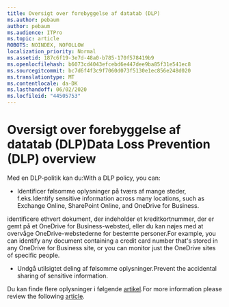 ```yaml
---
title: Oversigt over forebyggelse af datatab (DLP)
ms.author: pebaum
author: pebaum
ms.audience: ITPro
ms.topic: article
ROBOTS: NOINDEX, NOFOLLOW
localization_priority: Normal
ms.assetid: 187c6f19-3e7d-48a0-b785-170f578419b9
ms.openlocfilehash: b6073cd4043efcebd6e447dee9ba85f31e541ec8
ms.sourcegitcommit: bc7d6f4f3c9f7060d073f5130e1ec856e248d020
ms.translationtype: MT
ms.contentlocale: da-DK
ms.lasthandoff: 06/02/2020
ms.locfileid: "44505753"
---
```

# <a name="data-loss-prevention-dlp-overview"></a><span data-ttu-id="9bb71-102">Oversigt over forebyggelse af datatab (DLP)</span><span class="sxs-lookup"><span data-stu-id="9bb71-102">Data Loss Prevention (DLP) overview</span></span>

<span data-ttu-id="9bb71-103">Med en DLP-politik kan du:</span><span class="sxs-lookup"><span data-stu-id="9bb71-103">With a DLP policy, you can:</span></span>

- <span data-ttu-id="9bb71-104">Identificer følsomme oplysninger på tværs af mange steder, f.eks.</span><span class="sxs-lookup"><span data-stu-id="9bb71-104">Identify sensitive information across many locations, such as Exchange Online, SharePoint Online, and OneDrive for Business.</span></span>


<span data-ttu-id="9bb71-105">identificere ethvert dokument, der indeholder et kreditkortnummer, der er gemt på et OneDrive for Business-websted, eller du kan nøjes med at overvåge OneDrive-webstederne for bestemte personer.</span><span class="sxs-lookup"><span data-stu-id="9bb71-105">For example, you can identify any document containing a credit card number that's stored in any OneDrive for Business site, or you can monitor just the OneDrive sites of specific people.</span></span>

- <span data-ttu-id="9bb71-106">Undgå utilsigtet deling af følsomme oplysninger.</span><span class="sxs-lookup"><span data-stu-id="9bb71-106">Prevent the accidental sharing of sensitive information.</span></span>


<span data-ttu-id="9bb71-107">Du kan finde flere oplysninger i følgende [artikel](https://docs.microsoft.com/microsoft-365/compliance/data-loss-prevention-policies).</span><span class="sxs-lookup"><span data-stu-id="9bb71-107">For more information please review the following [article](https://docs.microsoft.com/microsoft-365/compliance/data-loss-prevention-policies).</span></span>

